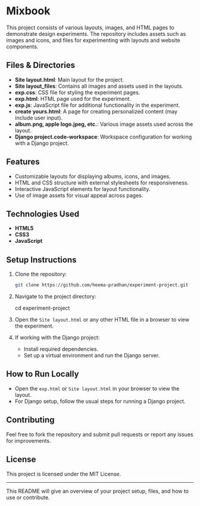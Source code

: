 # Mixbook

This project consists of various layouts, images, and HTML pages to demonstrate design experiments. The repository includes assets such as images and icons, and files for experimenting with layouts and website components.

## Files & Directories

- **Site layout.html**: Main layout for the project.
- **Site layout_files**: Contains all images and assets used in the layouts.
- **exp.css**: CSS file for styling the experiment pages.
- **exp.html**: HTML page used for the experiment.
- **exp.js**: JavaScript file for additional functionality in the experiment.
- **create yours.html**: A page for creating personalized content (may include user input).
- **album.png, apple logo.jpeg, etc.**: Various image assets used across the layout.
- **Django project.code-workspace**: Workspace configuration for working with a Django project.

## Features

- Customizable layouts for displaying albums, icons, and images.
- HTML and CSS structure with external stylesheets for responsiveness.
- Interactive JavaScript elements for layout functionality.
- Use of image assets for visual appeal across pages.

## Technologies Used

- **HTML5**
- **CSS3**
- **JavaScript**

## Setup Instructions

1. Clone the repository:
   ```bash
   git clone https://github.com/heema-pradhan/experiment-project.git
   ```

2. Navigate to the project directory:
  
   cd experiment-project
 

3. Open the `Site layout.html` or any other HTML file in a browser to view the experiment.

4. If working with the Django project:
   - Install required dependencies.
   - Set up a virtual environment and run the Django server.

## How to Run Locally

- Open the `exp.html` or `Site layout.html` in your browser to view the layout.
- For Django setup, follow the usual steps for running a Django project.

## Contributing

Feel free to fork the repository and submit pull requests or report any issues for improvements.

## License

This project is licensed under the MIT License.

---

This README will give an overview of your project setup, files, and how to use or contribute.
